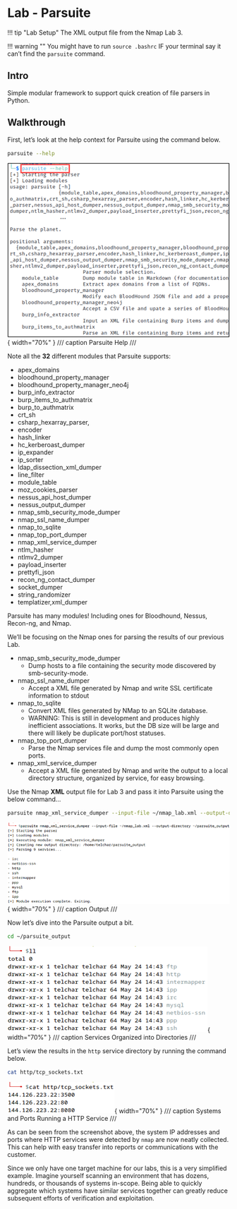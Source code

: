 # Lab - Parsuite

!!! tip "Lab Setup"
    The XML output file from the Nmap Lab 3.

!!! warning ""
    You might have to run `source .bashrc` IF your terminal say it can’t find the `parsuite` command.

## Intro

Simple modular framework to support quick creation of file parsers in Python.

## Walkthrough

First, let’s look at the help context for Parsuite using the command below.

```bash
parsuite --help
```

![Parsuite Help](./img/Untitled.png){ width="70%" }
/// caption
Parsuite Help
///

Note all the **32** different modules that Parsuite supports:

- apex_domains
- bloodhound_property_manager
- bloodhound_property_manager_neo4j
- burp_info_extractor
- burp_items_to_authmatrix
- burp_to_authmatrix
- crt_sh
- csharp_hexarray_parser,
- encoder
- hash_linker
- hc_kerberoast_dumper
- ip_expander
- ip_sorter
- ldap_dissection_xml_dumper
- line_filter
- module_table
- moz_cookies_parser
- nessus_api_host_dumper
- nessus_output_dumper
- nmap_smb_security_mode_dumper
- nmap_ssl_name_dumper
- nmap_to_sqlite
- nmap_top_port_dumper
- nmap_xml_service_dumper
- ntlm_hasher
- ntlmv2_dumper
- payload_inserter
- prettyfi_json
- recon_ng_contact_dumper
- socket_dumper
- string_randomizer
- templatizer,xml_dumper

Parsuite has many modules! Including ones for Bloodhound, Nessus, Recon-ng, and Nmap.

We’ll be focusing on the Nmap ones for parsing the results of our previous Lab.

- nmap_smb_security_mode_dumper
    - Dump hosts to a file containing the security mode discovered by smb-security-mode.
- nmap_ssl_name_dumper
    - Accept a XML file generated by Nmap and write SSL certificate information to stdout
- nmap_to_sqlite
    - Convert XML files generated by NMap to an SQLite database.
    - WARNING: This is still in development and produces highly inefficient associations. It works, but the DB size will be large and there will likely be duplicate port/host statuses.
- nmap_top_port_dumper
    - Parse the Nmap services file and dump the most commonly open ports.
- nmap_xml_service_dumper
    - Accept a XML file generated by Nmap and write the output to a local directory structure, organized by service, for easy browsing.

Use the Nmap **XML** output file for Lab 3 and pass it into Parsuite using the below command…

```bash
parsuite nmap_xml_service_dumper --input-file ~/nmap_lab.xml --output-directory ~/parsuite_output
```

![Output](./img/Untitled%201.png){ width="70%" }
/// caption
Output
///

Now let’s dive into the Parsuite output a bit.

```bash
cd ~/parsuite_output
```

![Services Organized into Directories](./img/Untitled%202.png){ width="70%" }
/// caption
Services Organized into Directories
///

Let’s view the results in the `http` service directory by running the command below.

```bash
cat http/tcp_sockets.txt
```

![Systems and Ports Running a HTTP Service](./img/Untitled%203.png){ width="70%" }
/// caption
Systems and Ports Running a HTTP Service
///

As can be seen from the screenshot above, the system IP addresses and ports where HTTP services were detected by `nmap` are now neatly collected. This can help with easy transfer into reports or communications with the customer.

Since we only have one target machine for our labs, this is a very simplified example. Imagine yourself scanning an environment that has dozens, hundreds, or thousands of systems in-scope. Being able to quickly aggregate which systems have similar services together can greatly reduce subsequent efforts of verification and exploitation.